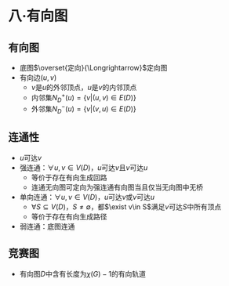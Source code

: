 # 八·有向图

## 有向图

- 底图$\overset{定向}{\Longrightarrow}$定向图
- 有向边$(u,v)$
    - $v$是$u$的外邻顶点，$u$是$v$的内邻顶点
    - 内邻集$N_D^+(u)=\{v|(u,v)\in E(D)\}$
    - 外邻集$N_D^-(u)=\{v|(v,u)\in E(D)\}$

## 连通性

- $u$可达$v$
- 强连通：$\forall u,v\in V(D)$，$u$可达$v$且$v$可达$u$
    - 等价于存在有向生成回路
    - 连通无向图可定向为强连通有向图当且仅当无向图中无桥
- 单向连通：$\forall u,v\in V(D)$，$u$可达$v$或$v$可达$u$
    - $\forall S\subseteq V(D)$，$S\neq\emptyset$，都$\exist v\in S$满足$v$可达$S$中所有顶点
    - 等价于存在有向生成路径
- 弱连通：底图连通

## 竞赛图

- 有向图$D$中含有长度为$\chi(G)-1$的有向轨道